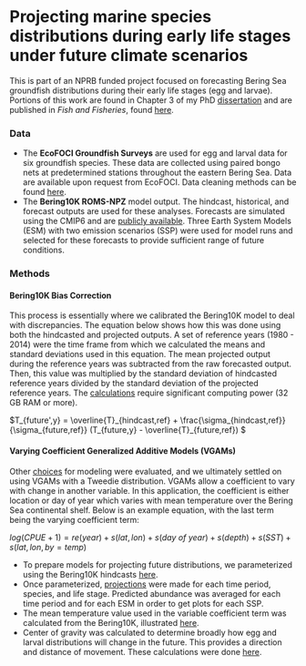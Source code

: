 # Projecting marine species distributions during early life stages under future climate scenarios

This is part of an NPRB funded project focused on forecasting Bering Sea groundfish distributions during their early life stages (egg and larvae). Portions of this work are found in Chapter 3 of my PhD [dissertation](https://ir.library.oregonstate.edu/concern/graduate_thesis_or_dissertations/j9602847p) and are published in _Fish and Fisheries_, found [here](https://onlinelibrary.wiley.com/doi/pdf/10.1111/faf.12835).

### Data
- The **EcoFOCI Groundfish Surveys** are used for egg and larval data for six groundfish species. These data are collected using paired bongo nets at predetermined stations throughout the eastern Bering Sea. Data are available upon request from EcoFOCI. Data cleaning methods can be found [here](code/EcoFOCI_cleaning.R/).
- The **Bering10K ROMS-NPZ** model output. The hindcast, historical, and forecast outputs are used for these analyses. Forecasts are simulated using the CMIP6 and are [publicly available](https://beringnpz.github.io/roms-bering-sea/B10K-dataset-docs/). Three Earth System Models (ESM) with two emission scenarios (SSP) were used for model runs and selected for these forecasts to provide sufficient range of future conditions.

### Methods
#### Bering10K Bias Correction
This process is essentially where we calibrated the Bering10K model to deal with discrepancies. The equation below shows how this was done using both the hindcasted and projected outputs. A set of reference years (1980 - 2014) were the time frame from which we calculated the means and standard deviations used in this equation. The mean projected output during the reference years was subtracted from the raw forecasted output. Then, this value was multiplied by the standard deviation of hindcasted reference years divided by the standard deviation of the projected reference years. The [calculations](code/bias_correction.R/) require significant computing power (32 GB RAM or more). 

$`T_{future',y} = \overline{T}_{hindcast,ref} + \frac{\sigma_{hindcast,ref}}{\sigma_{future,ref}} (T_{future,y} - \overline{T}_{future,ref})
`$

#### Varying Coefficient Generalized Additive Models (VGAMs)
Other [choices](code/model_exploratory.R/) for modeling were evaluated, and we ultimately settled on using VGAMs with a Tweedie distribution. VGAMs allow a coefficient to vary with change in another variable. In this application, the coefficient is either location or day of year which varies with mean temperature over the Bering Sea continental shelf. Below is an example equation, with the last term being the varying coefficient term:

$`
log(CPUE + 1) = re(year) + s(lat, lon) + s(day\ of\ year) + s(depth) + s(SST) + s(lat, lon, by = temp)
`$

- To prepare models for projecting future distributions, we parameterized using the Bering10K hindcasts [here](code/hindcast_wROMS.Rmd/).
- Once parameterized, [projections](code/projections.R/) were made for each time period, species, and life stage. Predicted abundance was averaged for each time period and for each ESM in order to get plots for each SSP.
- The mean temperature value used in the variable coefficient term was calculated from the Bering10K, illustrated [here](code/ROMS_temp_index.R/).
- Center of gravity was calculated to determine broadly how egg and larval distributions will change in the future. This provides a direction and distance of movement. These calculations were done [here](code/center_of_gravity.R).
